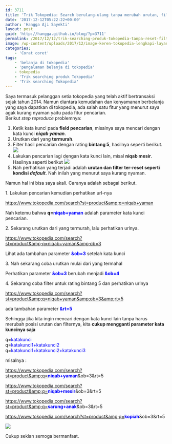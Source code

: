 ```yaml
---
id: 3711
title: 'Trik Tokopedia: Search berulang-ulang tanpa merubah urutan, filter dan kategorinya'
date: '2017-12-12T05:22:22+00:00'
author: 'Hangga Aji Sayekti'
layout: post
guid: 'http://hangga.github.io/blog/?p=3711'
permalink: /2017/12/12/trik-searching-produk-tokopedia-tanpa-reset-filter-dan-urutannya/
image: /wp-content/uploads/2017/12/image-keren-tokopedia-lengkapi-layanan-pembelian-pulsa-miliknya-dengan-pengisian-saldo-platform-game.jpg
categories:
    - 'Corat coret'
tags:
    - 'belanja di tokopedia'
    - 'pengalaman belanja di tokopedia'
    - tokopedia
    - 'Trik searching produk Tokopedia'
    - 'Trik searching Tokopedia'
---
```


Saya termasuk pelanggan setia tokopedia yang telah aktif bertransaksi sejak tahun 2014. Namun diantara kemudahan dan kenyamanan berbelanja yang saya dapatkan di tokopedia, ada salah satu fitur yang menurut saya agak kurang nyaman yaitu pada fitur pencarian.  
Berikut *step reproduce* problemnya:

1. Ketik kata kunci pada **field pencarian**, misalnya saya mencari dengan kata kunci ***niqab yaman***.
2. Urutkan dari yang **termurah**.
3. Filter hasil pencarian dengan rating **bintang 5**, hasilnya seperti berikut.![](http://hangga.github.io/blog/wp-content/uploads/2017/12/niqab-yaman-urut-700x394.png)
4. Lakukan pencarian lagi dengan kata kunci lain, misal **niqab mesir**. Hasilnya seperti berikut ![](http://hangga.github.io/blog/wp-content/uploads/2017/12/niqab-mesir-reset-urut-filter-700x394.png)
5. Nah perhatikan yang terjadi adalah **urutan dan filter ter-reset seperti kondisi *default***. Nah inilah yang menurut saya kurang nyaman.

Namun hal ini bisa saya akali. Caranya adalah sebagai berikut.

1\. Lakukan pencarian kemudian perhatikan url-nya

<span style="color: #0000ff;">https://www.tokopedia.com/search?st=product&amp;q=niqab+yaman</span>

Nah ketemu bahwa <span style="color: #0000ff;">**<span style="color: #000000;">q=</span>niqab+yaman**</span> adalah parameter kata kunci pencarian.

2\. Sekarang urutkan dari yang termurah, lalu perhatikan urlnya.

<span style="color: #0000ff;">https://www.tokopedia.com/search?st=product&amp;q=niqab+yaman&amp;ob=3</span>

Lihat ada tambahan parameter <span style="color: #0000ff;">**&amp;ob=3**</span> setelah kata kunci

3\. Nah sekarang coba urutkan mulai dari yang termahal

Perhatikan parameter <span style="color: #0000ff;">**&amp;ob=3**</span> berubah menjadi <span style="color: #0000ff;">**&amp;ob=4**</span>

4\. Sekarang coba filter untuk rating bintang 5 dan perhatikan urlnya

<span style="color: #0000ff;">https://www.tokopedia.com/search?st=product&amp;q=niqab+yaman&amp;ob=3&amp;rt=5</span>

ada tambahan parameter <span style="color: #0000ff;">**&amp;rt=5**</span>

Sehingga jika kita ingin mencari dengan kata kunci lain tanpa harus merubah posisi urutan dan filternya, kita **cukup mengganti parameter kata kuncinya saja**

<span style="color: #0000ff;"><span style="color: #000000;">q=</span>katakunci</span>  
<span style="color: #0000ff;"><span style="color: #000000;"> q=</span>katakunci1+katakunci2</span>  
<span style="color: #0000ff;"><span style="color: #000000;"> q=</span>katakunci1+katakunci2+katakunci3</span>

misalnya :

https://www.tokopedia.com/search?st=product&amp;q=<span style="color: #0000ff;">**niqab+yaman**</span>&amp;ob=3&amp;rt=5

https://www.tokopedia.com/search?st=product&amp;q=<span style="color: #0000ff;">**niqab+mesir**</span>&amp;ob=3&amp;rt=5

https://www.tokopedia.com/search?st=product&amp;q=<span style="color: #0000ff;">**sarung+anak**</span>&amp;ob=3&amp;rt=5

https://www.tokopedia.com/search?st=product&amp;q=<span style="color: #0000ff;">**kopiah**</span>&amp;ob=3&amp;rt=5

![](http://hangga.github.io/blog/wp-content/uploads/2017/12/searching-tokopedia-edited-700x220.png)

Cukup sekian semoga bermanfaat.